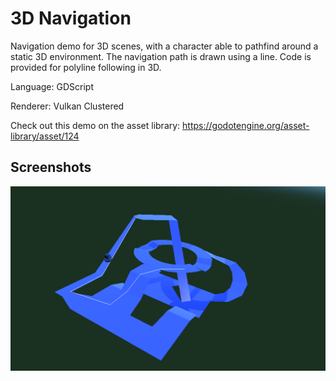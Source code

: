 # 3D Navigation

Navigation demo for 3D scenes, with a character
able to pathfind around a static 3D environment.
The navigation path is drawn using a line.
Code is provided for polyline following in 3D.

Language: GDScript

Renderer: Vulkan Clustered

Check out this demo on the asset library: https://godotengine.org/asset-library/asset/124

## Screenshots

![Screenshot](screenshots/nav.png)

